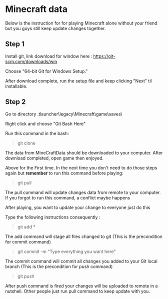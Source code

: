 # Minecraft data
Below is the instruction for for playing Minecraft alone without your friend but you guys still keep update changes together.

## Step 1
Install git, link download for window here : https://git-scm.com/downloads/win <br>

Choose "64-bit Git for Windows Setup." <br>

After download complete, run the setup file and keep clicking "Next" til installable. 

## Step 2

Go to directory \.tlauncher\legacy\Minecraft\game\saves\ <br>

Right click and choose "Git Bash Here" <br>

Run this command in the bash:

> git clone

The data from MineCraftData should be downloaded to your computer.
After download completed, open game then enjoyed.

Above for the First time. In the next time you don't need to do those steps again but <b> remember </b> to run this command before playing:

> git pull

The pull command will update changes data from remote to your computer. If you forgot to run this command, a conflict maybe happens <br>

After playing, you want to update your change to everyone just do this <br>

Type the following instructions consequently :

> git add *

The add command will stage all files changed to git (This is the precondition for commit command)

> git commit -m "Type everything you want here"

The commit command will commit all changes you added to your Git local branch (This is the precondition for push command)

> git push

After push command is fired your changes will be uploaded to remote in a nutshell. Other people just run pull command to keep update with you.

